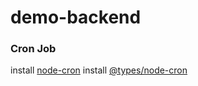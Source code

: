 # demo-backend

### Cron Job
install [node-cron](https://www.npmjs.com/package/node-cron)
install [@types/node-cron](https://www.npmjs.com/package/@types/node-cron)